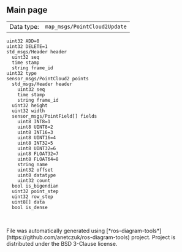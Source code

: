 <!--
File was automatically generated using 'ros-diagram-tools' project.
Project is distributed under the BSD 3-Clause license.
-->

## Main page

|     |     |
| --- | --- |
| Data type: | `map_msgs/PointCloud2Update` |

```
uint32 ADD=0
uint32 DELETE=1
std_msgs/Header header
  uint32 seq
  time stamp
  string frame_id
uint32 type
sensor_msgs/PointCloud2 points
  std_msgs/Header header
    uint32 seq
    time stamp
    string frame_id
  uint32 height
  uint32 width
  sensor_msgs/PointField[] fields
    uint8 INT8=1
    uint8 UINT8=2
    uint8 INT16=3
    uint8 UINT16=4
    uint8 INT32=5
    uint8 UINT32=6
    uint8 FLOAT32=7
    uint8 FLOAT64=8
    string name
    uint32 offset
    uint8 datatype
    uint32 count
  bool is_bigendian
  uint32 point_step
  uint32 row_step
  uint8[] data
  bool is_dense


```


</br>
File was automatically generated using [*ros-diagram-tools*](https://github.com/anetczuk/ros-diagram-tools) project.
Project is distributed under the BSD 3-Clause license.
